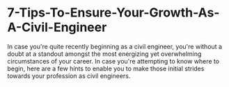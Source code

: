 # 7-Tips-To-Ensure-Your-Growth-As-A-Civil-Engineer
In case you're quite recently beginning as a civil engineer, you're without a doubt at a standout amongst the most energizing yet overwhelming circumstances of your career. In case you're attempting to know where to begin, here are a few hints to enable you to make those initial strides towards your profession as civil engineers.
